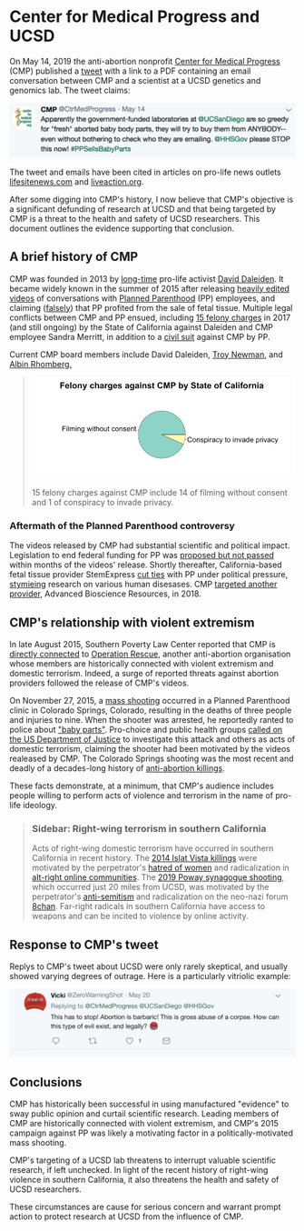 # Center for Medical Progress and UCSD

On May 14, 2019 the anti-abortion nonprofit [Center for Medical Progress](https://en.wikipedia.org/wiki/Center_for_Medical_Progress) (CMP) published a [tweet](https://twitter.com/CtrMedProgress/status/1128473861387902977) with a link to a PDF containing an email conversation
between CMP and a scientist at a UCSD genetics and genomics lab. The tweet
claims:

![tweet](figure/tweet.png)

The tweet and emails have been cited in articles on pro-life news outlets [lifesitenews.com](https://www.lifesitenews.com/news/government-funded-laboratory-seeks-to-buy-baby-body-parts-from-almost-anyone)
and [liveaction.org](https://www.liveaction.org/news/university-lab-mistake-fetal-body-pro-life/).

After some digging into CMP's history, I now believe that CMP's
objective is a significant defunding of research at UCSD and that being
targeted by CMP is a threat to the health and safety of UCSD researchers. This
document outlines the evidence supporting that conclusion.

## A brief history of CMP

CMP was founded in 2013 by [long-time](http://www.rightwingwatch.org/post/the-radical-history-behind-the-center-for-medical-progress-sham-planned-parenthood-investigation/) pro-life activist [David Daleiden](https://en.wikipedia.org/wiki/David_Daleiden). It became widely known in the summer of 2015 after releasing [heavily edited
videos](https://en.wikipedia.org/wiki/David_Daleiden) of conversations with
[Planned Parenthood](https://www.google.com/url?sa=t&rct=j&q=&esrc=s&source=web&cd=22&cad=rja&uact=8&ved=2ahUKEwjB8qSou63iAhVjHTQIHQnWBF4QFjAVegQIAxAB&url=https%3A%2F%2Fen.wikipedia.org%2Fwiki%2FPlanned_Parenthood&usg=AOvVaw0TOcAkb6mBuSHyki2cPsUD) (PP) employees, and claiming ([falsely](https://www.mediamatters.org/blog/2015/12/17/misinformer-of-the-year-the-center-for-medical/207506)) that PP profited from
the sale of fetal tissue. Multiple legal conflicts between CMP and PP ensued,
including [15 felony charges](https://apnews.com/c50e993d047142cf8ca0e8050daf6114)
in 2017 (and still ongoing) by the State of California against Daleiden and CMP employee Sandra
Merritt, in addition to a [civil suit](https://www.courthousenews.com/anti-abortionist-cant-duck-planned-parenthood-lawsuit/) against CMP by PP.

Current CMP board members include David Daleiden, [Troy Newman](https://en.wikipedia.org/wiki/Troy_Newman_(activist)), and [Albin Rhomberg.](https://en.wikipedia.org/wiki/Albin_Rhomberg)

> ![pie](figure/pie.png)
>
> 15 felony charges against CMP include 14 of filming without consent and 1 of conspiracy to invade privacy.

### Aftermath of the Planned Parenthood controversy

The videos released by CMP had substantial scientific and political impact.
Legislation to end federal funding for PP was [proposed but not passed](https://www.reuters.com/article/us-usa-plannedparenthood/senate-blocks-planned-parenthood-defunding-measure-idUSKCN0Q80DL20150803) within months of the videos' release. Shortly thereafter, California-based fetal tissue
provider StemExpress [cut ties](https://www.latimes.com/business/hiltzik/la-fi-mh-a-partner-bails-on-planned-parenthood-20150817-column.html) with PP
under political pressure, [stymieing](https://web.archive.org/web/20161206191756/https://selectpaneldems-energycommerce.house.gov/sites/default/files/REVISED_FINAL_2.5.2016--ENTIRE%20REPORT-2.pdf)
research on various human disesases. CMP [targeted another provider](http://www.centerformedicalprogress.org/2018/09/cmp-issues-special-report-on-advanced-bioscience-resources/), Advanced
Bioscience Resources, in 2018.

## CMP's relationship with violent extremism

In late August 2015, Southern Poverty Law Center reported that CMP is [directly
connected](https://www.splcenter.org/hatewatch/2015/08/31/group-attacking-planned-parenthood-linked-extremists) to [Operation Rescue](https://en.wikipedia.org/wiki/Operation_Rescue_(Kansas)), another anti-abortion organisation whose members are
historically connected with violent extremism and domestic terrorism. Indeed,
a surge of reported threats against abortion providers followed the release of
CMP's videos.

On November 27, 2015, a [mass shooting](https://en.wikipedia.org/wiki/Colorado_Springs_Planned_Parenthood_shooting) occurred in a Planned Parenthood clinic
in Colorado Springs, Colorado, resulting in the deaths of three people and
injuries to nine. When the shooter was arrested, he reportedly ranted to police
about ["baby parts"](https://www.washingtonpost.com/politics/abortion-rights-groups-political-rhetoric-contributed-to-shooting/2015/11/29/d2fad2c4-96c7-11e5-8917-653b65c809eb_story.html?utm_term=.d8fa2e9453d3).
Pro-choice and public health groups [called on the US Department of Justice](https://www.thenation.com/article/abortion-domestic-terrorism/)
to investigate this attack and others as acts of domestic terrorism, claiming the shooter had been motivated by the videos realeased by CMP. The
Colorado Springs shooting was the most recent and deadly of a decades-long
history of [anti-abortion killings](https://en.wikipedia.org/wiki/Anti-abortion_violence#Murders).

These facts demonstrate, at a minimum, that CMP's audience includes people
willing to perform acts of violence and terrorism in the name of pro-life
ideology.

> ### Sidebar: Right-wing terrorism in southern California
>
> Acts of right-wing domestic terrorism have occurred in southern California in recent history. The [2014 Islat Vista killings](https://en.wikipedia.org/wiki/2014_Isla_Vista_killings) were motivated by the perpetrator's [hatred of women](https://www.bbc.com/news/world-us-canada-43892189) and radicalization in [alt-right online communities](https://www.latimes.com/local/lanow/la-me-isle-vista-massacre-alt-right-20180206-story.html). The [2019 Poway
synagogue shooting](https://en.wikipedia.org/wiki/Poway_synagogue_shooting), which occurred just 20 miles from UCSD, was motivated by the perpetrator's [anti-semitism](https://www.nbcnews.com/news/us-news/anti-semitic-open-letter-posted-online-under-name-chabad-synagogue-n999211) and radicalization on the neo-nazi forum [8chan](https://www.bellingcat.com/news/americas/2019/04/28/ignore-the-poway-synagogue-shooters-manifesto-pay-attention-to-8chans-pol-board/). Far-right radicals in southern California have access to weapons and can be incited to violence by online activity.

## Response to CMP's tweet

Replys to CMP's tweet about UCSD were only rarely skeptical, and usually showed
varying degrees of outrage. Here is a particularly vitriolic example:

![outrage](figure/outrage.png)

## Conclusions

CMP has historically been successful in using manufactured "evidence" to sway
public opinion and curtail scientific research. Leading members of CMP are
historically connected with violent extremism, and CMP's 2015 campaign against
PP was likely a motivating factor in a politically-motivated mass shooting.

CMP's targeting of a UCSD lab threatens to interrupt valuable scientific
research, if left unchecked. In light of the recent history of right-wing
violence in southern California, it also threatens the health and safety of
UCSD researchers.

These circumstances are cause for serious concern and warrant prompt action
to protect research at UCSD from the influence of CMP.
